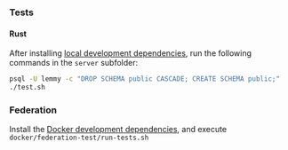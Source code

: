 ### Tests

#### Rust

After installing [local development dependencies](contributing_local_development.md), run the
following commands in the `server` subfolder:

```bash
psql -U lemmy -c "DROP SCHEMA public CASCADE; CREATE SCHEMA public;"
./test.sh
```

### Federation

Install the [Docker development dependencies](contributing_docker_development.md), and execute
`docker/federation-test/run-tests.sh`
